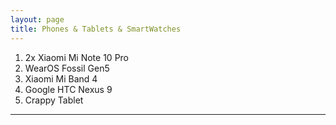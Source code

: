 ```yaml
---
layout: page
title: Phones & Tablets & SmartWatches
---
```


1. 2x Xiaomi Mi Note 10 Pro
2. WearOS Fossil Gen5
3. Xiaomi Mi Band 4
4. Google HTC Nexus 9
5. Crappy Tablet

---
